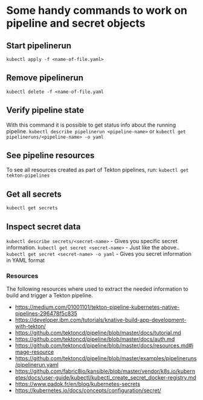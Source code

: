 # Some handy commands to work on pipeline and secret objects

## Start pipelinerun
`kubectl apply -f <name-of-file.yaml>`

## Remove pipelinerun
`kubectl delete -f <name-of-file.yaml`

## Verify pipeline state
With this command it is possible to get status info about the running pipeline.
`kubectl describe pipelinerun <pipeline-name>` or `kubectl get pipelineruns/<pipeline-name> -o yaml`

## See pipeline resources
To see all resources created as part of Tekton pipelines, run:
`kubectl get tekton-pipelines`

## Get all secrets
`kubectl get secrets`

## Inspect secret data
`kubectl describe secrets/<secret-name>` - Gives you specific secret information.
`kubectl get secret <secret-name>` - Just like the above..
`kubectl get secret <secret-name> -o yaml` - Gives you secret information in YAML format

### Resources
The following resources where used to extract the needed information to build
and trigger a Tekton pipeline.

* https://medium.com/01001101/tekton-pipeline-kubernetes-native-pipelines-296478f5c835
* https://developer.ibm.com/tutorials/knative-build-app-development-with-tekton/
* https://github.com/tektoncd/pipeline/blob/master/docs/tutorial.md
* https://github.com/tektoncd/pipeline/blob/master/docs/auth.md
* https://github.com/tektoncd/pipeline/blob/master/docs/resources.md#image-resource
* https://github.com/tektoncd/pipeline/blob/master/examples/pipelineruns/pipelinerun.yaml
* https://github.com/fabric8io/kansible/blob/master/vendor/k8s.io/kubernetes/docs/user-guide/kubectl/kubectl_create_secret_docker-registry.md
* https://www.padok.fr/en/blog/kubernetes-secrets
* https://kubernetes.io/docs/concepts/configuration/secret/
